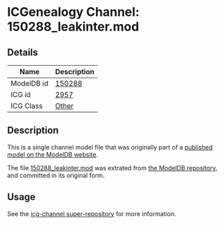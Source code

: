 # ICGenealogy Channel: 150288\_leakinter.mod

## Details

Name | Description
---- | -----------
ModelDB id | [150288](http://senselab.med.yale.edu/ModelDB/ShowModel.cshtml?model=150288)
ICG id | [2957](http://icg.neurotheory.ox.ac.uk/channels/other/2957)
ICG Class | [Other](http://icg.neurotheory.ox.ac.uk/channels/other)

## Description

This is a single channel model file that was originally part of a [published model on the ModelDB website](http://senselab.med.yale.edu/mModelDB/ShowModel.cshtml?model=150288).

The file [150288\_leakinter.mod](150288_leakinter.mod) was extrated from [the ModelDB repository](http://senselab.med.yale.edu/ModelDB/ShowModel.cshtml?model=150288), and committed in its original form.

## Usage

See the [icg-channel super-repository](https://github.com/icgenealogy/icg-channels) for more information.